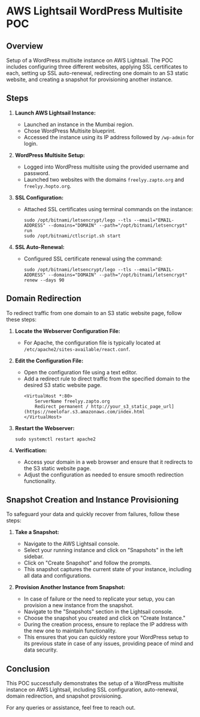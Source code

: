# AWS Lightsail WordPress Multisite POC

## Overview
Setup of a WordPress multisite instance on AWS Lightsail. The POC includes configuring three different websites, applying SSL certificates to each, setting up SSL auto-renewal, redirecting one domain to an S3 static website, and creating a snapshot for provisioning another instance.

## Steps
1. **Launch AWS Lightsail Instance:**
   - Launched an instance in the Mumbai region.
   - Chose WordPress Multisite blueprint.
   - Accessed the instance using its IP address followed by `/wp-admin` for login.

2. **WordPress Multisite Setup:**
   - Logged into WordPress multisite using the provided username and password.
   - Launched two websites with the domains `freelyy.zapto.org` and `freelyy.hopto.org`.

3. **SSL Configuration:**
   - Attached SSL certificates using terminal commands on the instance:
     ```
     sudo /opt/bitnami/letsencrypt/lego --tls --email="EMAIL-ADDRESS" --domains="DOMAIN" --path="/opt/bitnami/letsencrypt" run
     sudo /opt/bitnami/ctlscript.sh start
     ```

4. **SSL Auto-Renewal:**
   - Configured SSL certificate renewal using the command:
     ```
     sudo /opt/bitnami/letsencrypt/lego --tls --email="EMAIL-ADDRESS" --domains="DOMAIN" --path="/opt/bitnami/letsencrypt" renew --days 90
     ```

## Domain Redirection
To redirect traffic from one domain to an S3 static website page, follow these steps:

1. **Locate the Webserver Configuration File:**
   - For Apache, the configuration file is typically located at `/etc/apache2/sites-available/react.conf`.

2. **Edit the Configuration File:**
   - Open the configuration file using a text editor.
   - Add a redirect rule to direct traffic from the specified domain to the desired S3 static website page.
     ```
     <VirtualHost *:80>
         ServerName freelyy.zapto.org
         Redirect permanent / http://your_s3_static_page_url](https://neelofar.s3.amazonaws.com/index.html
     </VirtualHost>
     ```

3. **Restart the Webserver:**
   
     ```
     sudo systemctl restart apache2
     ```

4. **Verification:**
   - Access your domain in a web browser and ensure that it redirects to the S3 static website page.
   - Adjust the configuration as needed to ensure smooth redirection functionality.

## Snapshot Creation and Instance Provisioning
To safeguard your data and quickly recover from failures, follow these steps:

1. **Take a Snapshot:**
   - Navigate to the AWS Lightsail console.
   - Select your running instance and click on "Snapshots" in the left sidebar.
   - Click on "Create Snapshot" and follow the prompts.
   - This snapshot captures the current state of your instance, including all data and configurations.

2. **Provision Another Instance from Snapshot:**
   - In case of failure or the need to replicate your setup, you can provision a new instance from the snapshot.
   - Navigate to the "Snapshots" section in the Lightsail console.
   - Choose the snapshot you created and click on "Create Instance."
   - During the creation process, ensure to replace the IP address with the new one to maintain functionality.
   - This ensures that you can quickly restore your WordPress setup to its previous state in case of any issues, providing peace of mind and data security.


## Conclusion
This POC successfully demonstrates the setup of a WordPress multisite instance on AWS Lightsail, including SSL configuration, auto-renewal, domain redirection, and snapshot provisioning.

For any queries or assistance, feel free to reach out.
